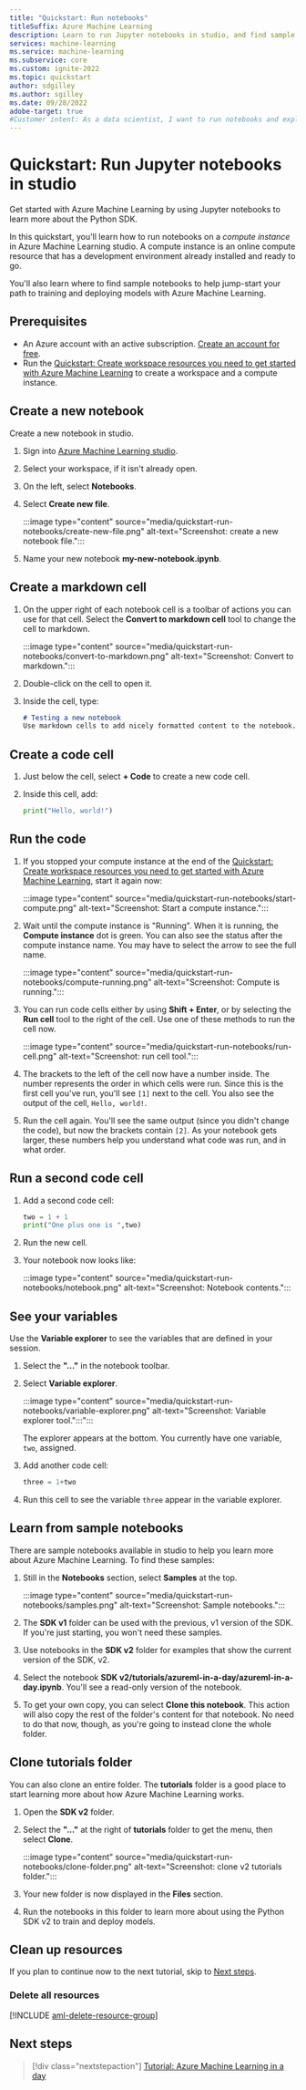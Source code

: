 ```yaml
---
title: "Quickstart: Run notebooks"
titleSuffix: Azure Machine Learning
description: Learn to run Jupyter notebooks in studio, and find sample notebooks to learn more about Azure Machine Learning.
services: machine-learning
ms.service: machine-learning
ms.subservice: core
ms.custom: ignite-2022
ms.topic: quickstart
author: sdgilley
ms.author: sgilley
ms.date: 09/28/2022
adobe-target: true
#Customer intent: As a data scientist, I want to run notebooks and explore sample notebooks in Azure Machine Learning.
---
```


# Quickstart: Run Jupyter notebooks in studio

Get started with Azure Machine Learning by using Jupyter notebooks to learn more about the Python SDK.

In this quickstart, you'll learn how to run notebooks on a *compute instance* in Azure Machine Learning studio.  A compute instance is an online compute resource that has a development environment already installed and ready to go.  

You'll also learn where to find sample notebooks to help jump-start your path to training and deploying models with Azure Machine Learning.

## Prerequisites

- An Azure account with an active subscription. [Create an account for free](https://azure.microsoft.com/free/?WT.mc_id=A261C142F).
- Run the [Quickstart: Create workspace resources you need to get started with Azure Machine Learning](quickstart-create-resources.md) to create a workspace and a compute instance.

## Create a new notebook

Create a new notebook in studio.

1. Sign into [Azure Machine Learning studio](https://ml.azure.com).
1. Select your workspace, if it isn't already open.
1. On the left, select **Notebooks**.
1. Select **Create new file**.
    
    :::image type="content" source="media/quickstart-run-notebooks/create-new-file.png" alt-text="Screenshot: create a new notebook file.":::

1. Name your new notebook **my-new-notebook.ipynb**.


## Create a markdown cell

1. On the upper right of each notebook cell is a toolbar of actions you can use for that cell.  Select the **Convert to markdown cell** tool to change the cell to markdown.

    :::image type="content" source="media/quickstart-run-notebooks/convert-to-markdown.png" alt-text="Screenshot: Convert to markdown.":::

1. Double-click on the cell to open it.
1. Inside the cell, type:

    ```markdown
    # Testing a new notebook
    Use markdown cells to add nicely formatted content to the notebook.
    ```

## Create a code cell

1. Just below the cell, select **+ Code** to create a new code cell.
1. Inside this cell, add:

    ```python
    print("Hello, world!")
    ```

## Run the code

1. If you stopped your compute instance at the end of the [Quickstart: Create workspace resources you need to get started with Azure Machine Learning](quickstart-create-resources.md), start it again now:

    :::image type="content" source="media/quickstart-run-notebooks/start-compute.png" alt-text="Screenshot: Start a compute instance.":::

1.  Wait until the compute instance is "Running".  When it is running, the **Compute instance** dot is green.  You can also see the status after the compute instance name.  You may have to select the arrow to see the full name.

    :::image type="content" source="media/quickstart-run-notebooks/compute-running.png" alt-text="Screenshot: Compute is running.":::

1. You can run code cells either by using **Shift + Enter**, or by selecting the **Run cell** tool to the right of the cell.  Use one of these methods to run the cell now.

    :::image type="content" source="media/quickstart-run-notebooks/run-cell.png" alt-text="Screenshot: run cell tool.":::

1. The brackets to the left of the cell now have a number inside.  The number represents the order in which cells were run.  Since this is the first cell you've run, you'll see `[1]` next to the cell.  You also see the output of the cell, `Hello, world!`.

1. Run the cell again.  You'll see the same output (since you didn't change the code), but now the brackets contain `[2]`. As your notebook gets larger, these numbers help you understand what code was run, and in what order.

## Run a second code cell

1. Add a second code cell:

    ```python
    two = 1 + 1
    print("One plus one is ",two)
    ```

1. Run the new cell.  
1. Your notebook now looks like:

    :::image type="content" source="media/quickstart-run-notebooks/notebook.png" alt-text="Screenshot: Notebook contents.":::

## See your variables

Use the **Variable explorer** to see the variables that are defined in your session.  

1. Select the **"..."** in the notebook toolbar.
1. Select **Variable explorer**.
    
    :::image type="content" source="media/quickstart-run-notebooks/variable-explorer.png" alt-text="Screenshot: Variable explorer tool.":::":::

    The explorer appears at the bottom.  You currently have one variable, `two`, assigned.

1. Add another code cell:

    ```python
    three = 1+two
    ```

1. Run this cell to see the variable `three` appear in the variable explorer.

## Learn from sample notebooks

There are sample notebooks available in studio to help you learn more about Azure Machine Learning.  To find these samples:

1. Still in the **Notebooks** section, select **Samples** at the top.

    :::image type="content" source="media/quickstart-run-notebooks/samples.png" alt-text="Screenshot: Sample notebooks.":::

1. The **SDK v1** folder can be used with the previous, v1 version of the SDK. If you're just starting, you won't need these samples.
1. Use notebooks in the **SDK v2** folder for examples that show the current version of the SDK, v2.
1. Select the notebook **SDK v2/tutorials/azureml-in-a-day/azureml-in-a-day.ipynb**.  You'll see a read-only version of the notebook.  
1. To get your own copy, you can select **Clone this notebook**.  This action will also copy the rest of the folder's content for that notebook.  No need to do that now, though, as you're going to instead clone the whole folder.

## Clone tutorials folder

You can also clone an entire folder.  The **tutorials** folder is a good place to start learning more about how Azure Machine Learning works.

1. Open the **SDK v2** folder.
1. Select the **"..."** at the right of **tutorials** folder to get the menu, then select **Clone**.
    
    :::image type="content" source="media/quickstart-run-notebooks/clone-folder.png" alt-text="Screenshot: clone v2 tutorials folder.":::

1. Your new folder is now displayed in the **Files** section.  
1. Run the notebooks in this folder to learn more about using the Python SDK v2 to train and deploy models.

## Clean up resources

If you plan to continue now to the next tutorial, skip to [Next steps](#next-steps).

### Delete all resources

[!INCLUDE [aml-delete-resource-group](../../includes/aml-delete-resource-group.md)]

## Next steps

> [!div class="nextstepaction"]
> [Tutorial: Azure Machine Learning in a day](tutorial-azure-ml-in-a-day.md)
>
